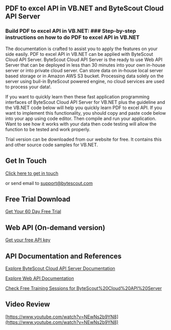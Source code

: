 ## PDF to excel API in VB.NET and ByteScout Cloud API Server

### Build PDF to excel API in VB.NET: ### Step-by-step instructions on how to do PDF to excel API in VB.NET

The documentation is crafted to assist you to apply the features on your side easily. PDF to excel API in VB.NET can be applied with ByteScout Cloud API Server. ByteScout Cloud API Server is the ready to use Web API Server that can be deployed in less than 30 minutes into your own in-house server or into private cloud server. Can store data on in-house local server based storage or in Amazon AWS S3 bucket. Processing data solely on the server using buil-in ByteScout powered engine, no cloud services are used to process your data!.

If you want to quickly learn then these fast application programming interfaces of ByteScout Cloud API Server for VB.NET plus the guideline and the VB.NET code below will help you quickly learn PDF to excel API. If you want to implement this functionality, you should copy and paste code below into your app using code editor. Then compile and run your application. Want to see how it works with your data then code testing will allow the function to be tested and work properly.

Trial version can be downloaded from our website for free. It contains this and other source code samples for VB.NET.

## Get In Touch

[Click here to get in touch](https://bytescout.zendesk.com/hc/en-us/requests/new?subject=ByteScout%20Cloud%20API%20Server%20Question)

or send email to [support@bytescout.com](mailto:support@bytescout.com?subject=ByteScout%20Cloud%20API%20Server%20Question) 

## Free Trial Download

[Get Your 60 Day Free Trial](https://bytescout.com/download/web-installer?utm_source=github-readme)

## Web API (On-demand version)

[Get your free API key](https://pdf.co/documentation/api?utm_source=github-readme)

## API Documentation and References

[Explore ByteScout Cloud API Server Documentation](https://bytescout.com/documentation/index.html?utm_source=github-readme)

[Explore Web API Documentation](https://pdf.co/documentation/api?utm_source=github-readme)

[Check Free Training Sessions for ByteScout%20Cloud%20API%20Server](https://academy.bytescout.com/)

## Video Review

[https://www.youtube.com/watch?v=NEwNs2b9YN8](https://www.youtube.com/watch?v=NEwNs2b9YN8)